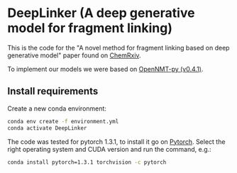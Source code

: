 # DeepLinker (A deep generative model for fragment linking)

This is the code for the "A novel method for fragment linking based on deep generative model" paper found on [ChemRxiv](https://ChemRxiv.org/).

To implement our models we were based on [OpenNMT-py (v0.4.1)](http://opennmt.net/OpenNMT-py/).

## Install requirements

Create a new conda environment:

```bash
conda env create -f environment.yml
conda activate DeepLinker
```

The code was tested for pytorch 1.3.1, to install it go on [Pytorch](https://pytorch.org/get-started/locally/).
Select the right operating system and CUDA version and run the command, e.g.:

```bash
conda install pytorch=1.3.1 torchvision -c pytorch
```


